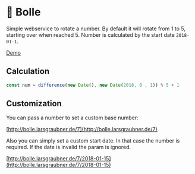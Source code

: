 # 🐶 Bolle

Simple webservice to rotate a number. By default it will rotate from 1 to 5, starting over when reached 5. Number is calculated by the start date `2018-01-1`.

[Demo](http://bolle.larsgraubner.de/)

## Calculation

```JavaScript
const num = difference(new Date(), new Date(2018, 0 , 1)) % 5 + 1
```

## Customization

You can pass a number to set a custom base number:

[http://bolle.larsgraubner.de/7](http://bolle.larsgraubner.de/7)

Also you can simply set a custom start date. In that case the number is required. If the date is invalid the param is ignored.

[http://bolle.larsgraubner.de/7/2018-01-15](http://bolle.larsgraubner.de/7/2018-01-15)
